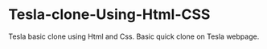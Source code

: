# Tesla-clone-Using-Html-CSS
Tesla basic clone using Html and Css.
Basic quick clone on Tesla webpage.
